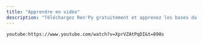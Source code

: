 ```yaml
---
title: "Apprendre en vidéo"
description: "Téléchargez Ren'Py gratuitement et apprenez les bases du moteur pour créer votre premier projet."
---
```


`youtube:https://www.youtube.com/watch?v=XprVZAtPqDI&t=890s`
